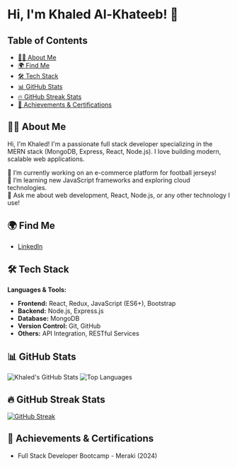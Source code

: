 # Hi, I'm Khaled Al-Khateeb! 👋

## Table of Contents
- [👨‍💻 About Me](#-👨‍💻-About-Me)
- [🌍 Find Me](#-🌍-Find-Me)
- [🛠 Tech Stack](#-🛠-Tech-Stack)
- [📊 GitHub Stats](#-📊-GitHub-Stats)
- [🔥 GitHub Streak Stats](#-🔥-GitHub-Streak-Stats)
- [🏅 Achievements & Certifications](#-🏅-Achievements-&-Certifications)

## 👨‍💻 About Me
Hi, I'm Khaled! I'm a passionate full stack developer specializing in the MERN stack (MongoDB, Express, React, Node.js). I love building modern, scalable web applications. 

🔭 I’m currently working on an e-commerce platform for football jerseys!  
🌱 I’m learning new JavaScript frameworks and exploring cloud technologies.  
💬 Ask me about web development, React, Node.js, or any other technology I use!  


## 🌍 Find Me
- [LinkedIn](https://linkedin.com/in/yourname)

## 🛠 Tech Stack
**Languages & Tools:**

- **Frontend:** React, Redux, JavaScript (ES6+), Bootstrap
- **Backend:** Node.js, Express.js
- **Database:** MongoDB
- **Version Control:** Git, GitHub
- **Others:** API Integration, RESTful Services

## 📊 GitHub Stats
![Khaled's GitHub Stats](https://github-readme-stats.vercel.app/api?username=AlKhateebKhaled&show_icons=true&theme=radical)
![Top Languages](https://github-readme-stats.vercel.app/api/top-langs/?username=AlKhateebKhaled&layout=compact&theme=radical)

## 🔥 GitHub Streak Stats
[![GitHub Streak](https://streak-stats.demolab.com?user=AlKhateebKhaled&theme=default)](https://git.io/streak-stats)

## 🏅 Achievements & Certifications
- Full Stack Developer Bootcamp - Meraki (2024)
